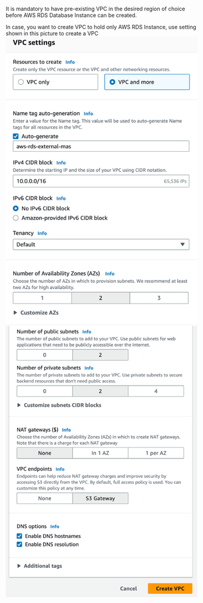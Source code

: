 It is mandatory to have pre-existing VPC in the desired region of choice before AWS RDS Database Instance can be created.

In case, you want to create VPC to hold only AWS RDS Instance, use setting shown in this picture to create a VPC 
![Settings-1](pics/vpc/settings-1.png)
![Settings-2](pics/vpc/settings-2.png)

